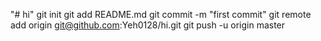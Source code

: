 "# hi"  git init git add README.md git commit -m "first commit" git remote add origin git@github.com:Yeh0128/hi.git git push -u origin master
